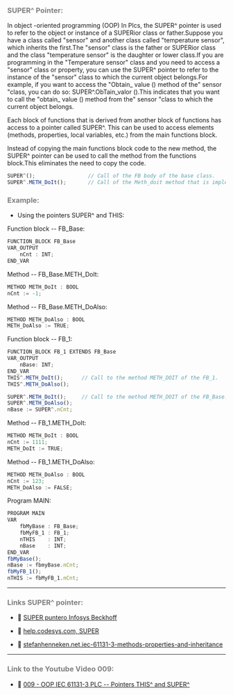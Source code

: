 ### <span style="color:grey">SUPER^ Pointer:</span>

In object -oriented programming (OOP) In Plcs, the SUPER^ pointer is used to refer to the object or instance of a SUPERior class or father.Suppose you have a class called "sensor" and another class called "temperature sensor", which inherits the first.The "sensor" class is the father or SUPERior class and the class "temperature sensor" is the daughter or lower class.If you are programming in the "Temperature sensor" class and you need to access a "sensor" class or property, you can use the SUPER^ pointer to refer to the instance of the "sensor" class to which the current object belongs.For example, if you want to access the "Obtain_ value () method of the" sensor "class, you can do so: SUPER^.ObTain_valor ().This indicates that you want to call the "obtain_ value () method from the" sensor "class to which the current object belongs.

Each block of functions that is derived from another block of functions has access to a pointer called SUPER^.
This can be used to access elements (methods, properties, local variables, etc.) from the main functions block.

Instead of copying the main functions block code to the new method, the SUPER^ pointer can be used to call the method from the functions block.This eliminates the need to copy the code.

```javascript
SUPER^();                 // Call of the FB body of the base class.
SUPER^.METH_DoIt();       // Call of the Meth_doit method that is implemented in the base class.
```
### <span style="color:grey">Example:</span>

- Using the pointers SUPER^ and THIS:

Function block -- FB_Base:
```javascript
FUNCTION_BLOCK FB_Base
VAR_OUTPUT
    nCnt : INT;
END_VAR
```
Method -- FB_Base.METH_DoIt:
```javascript
METHOD METH_DoIt : BOOL
nCnt := -1;
```
Method -- FB_Base.METH_DoAlso:
```javascript
METHOD METH_DoAlso : BOOL
METH_DoAlso := TRUE;
```
Function block -- FB_1:
```javascript
FUNCTION_BLOCK FB_1 EXTENDS FB_Base
VAR_OUTPUT
    nBase: INT;
END_VAR
THIS^.METH_DoIt();      // Call to the method METH_DOIT of the FB_1.
THIS^.METH_DoAlso();

SUPER^.METH_DoIt();     // Call to the method METH_DOIT of the FB_Base.
SUPER^.METH_DoAlso();
nBase := SUPER^.nCnt;
```
Method -- FB_1.METH_DoIt:
```javascript
METHOD METH_DoIt : BOOL
nCnt := 1111;    
METH_DoIt := TRUE;
```
Method -- FB_1.METH_DoAlso:
```javascript
METHOD METH_DoAlso : BOOL
nCnt := 123;    
METH_DoAlso := FALSE;
```
Program MAIN:
```javascript
PROGRAM MAIN
VAR
    fbMyBase : FB_Base;
    fbMyFB_1 : FB_1;
    nTHIS    : INT;
    nBase    : INT;
END_VAR
fbMyBase();
nBase := fbmyBase.nCnt;
fbMyFB_1();
nTHIS := fbMyFB_1.nCnt;
```
***
### <span style="color:grey">Links SUPER^ pointer:</span>
- 🔗 [SUPER puntero Infosys Beckhoff](https://infosys.beckhoff.com/content/1033/tc3_plc_intro/2528837771.html?id=5132996865500332085)

- 🔗 [help.codesys.com, SUPER](https://help.codesys.com/api-content/2/codesys/3.5.14.0/en/_cds_pointer_SUPER/)

- 🔗 [stefanhenneken.net,iec-61131-3-methods-properties-and-inheritance](https://stefanhenneken.net/2017/04/23/iec-61131-3-methods-properties-and-inheritance/)

***
### <span style="color:grey">Link to the Youtube Video 009:</span>
- 🔗 [009 - OOP IEC 61131-3 PLC -- Pointers THIS^ and SUPER^](https://youtu.be/S3YdAHyBc6I)
